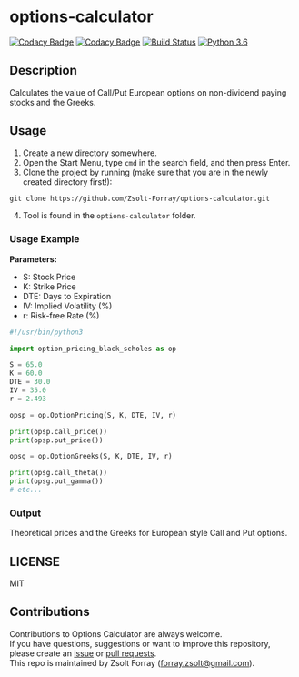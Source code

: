 # options-calculator

[![Codacy Badge](https://api.codacy.com/project/badge/Grade/c0113772b1dc48b9865535ca3ac7daa0)](https://www.codacy.com/app/forray.zsolt/options-calculator?utm_source=github.com&amp;utm_medium=referral&amp;utm_content=Zsolt-Forray/options-calculator&amp;utm_campaign=Badge_Grade)
[![Codacy Badge](https://api.codacy.com/project/badge/Coverage/c0113772b1dc48b9865535ca3ac7daa0)](https://www.codacy.com/app/forray.zsolt/options-calculator?utm_source=github.com&utm_medium=referral&utm_content=Zsolt-Forray/options-calculator&utm_campaign=Badge_Coverage)
[![Build Status](https://travis-ci.com/Zsolt-Forray/options-calculator.svg?branch=master)](https://travis-ci.com/Zsolt-Forray/options-calculator)
[![Python 3.6](https://img.shields.io/badge/python-3.6-blue.svg)](https://www.python.org/downloads/release/python-360/)

## Description
Calculates the value of Call/Put European options on non-dividend paying stocks and the Greeks.

## Usage
1.  Create a new directory somewhere.
2.  Open the Start Menu, type `cmd` in the search field, and then press Enter.
3.  Clone the project by running (make sure that you are in the newly created directory first!):
```txt
git clone https://github.com/Zsolt-Forray/options-calculator.git
```
4.  Tool is found in the `options-calculator` folder.

### Usage Example

**Parameters:**
+   S: Stock Price
+   K: Strike Price
+   DTE: Days to Expiration
+   IV: Implied Volatility (%)
+   r: Risk-free Rate (%)

```python
#!/usr/bin/python3

import option_pricing_black_scholes as op

S = 65.0
K = 60.0
DTE = 30.0
IV = 35.0
r = 2.493

opsp = op.OptionPricing(S, K, DTE, IV, r)

print(opsp.call_price())
print(opsp.put_price())

opsg = op.OptionGreeks(S, K, DTE, IV, r)

print(opsg.call_theta())
print(opsg.put_gamma())
# etc...
```

### Output
Theoretical prices and the Greeks for European style Call and Put options.

## LICENSE
MIT

## Contributions
Contributions to Options Calculator are always welcome.  
If you have questions, suggestions or want to improve this repository, please create an [issue](https://github.com/Zsolt-Forray/options-calculator/issues) or [pull requests](https://github.com/Zsolt-Forray/options-calculator/pulls).  
This repo is maintained by Zsolt Forray (forray.zsolt@gmail.com).
